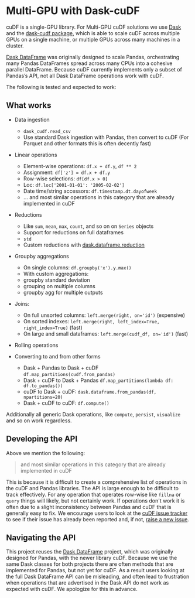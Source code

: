 # Multi-GPU with Dask-cuDF

cuDF is a single-GPU library. For Multi-GPU cuDF solutions we use
[Dask](https://dask.org/) and the [dask-cudf
package](https://github.com/rapidsai/cudf/tree/main/python/dask_cudf),
which is able to scale cuDF across multiple GPUs on a single machine, or
multiple GPUs across many machines in a cluster.

[Dask DataFrame](http://docs.dask.org/en/latest/dataframe.html) was
originally designed to scale Pandas, orchestrating many Pandas
DataFrames spread across many CPUs into a cohesive parallel DataFrame.
Because cuDF currently implements only a subset of Pandas’s API, not all
Dask DataFrame operations work with cuDF.

The following is tested and expected to work:

## What works

- Data ingestion

  - `dask_cudf.read_csv`
  - Use standard Dask ingestion with Pandas, then convert to cuDF (For
    Parquet and other formats this is often decently fast)

- Linear operations

  - Element-wise operations: `df.x + df.y`, `df ** 2`
  - Assignment: `df['z'] = df.x + df.y`
  - Row-wise selections: `df[df.x > 0]`
  - Loc: `df.loc['2001-01-01': '2005-02-02']`
  - Date time/string accessors: `df.timestamp.dt.dayofweek`
  - ... and most similar operations in this category that are already
    implemented in cuDF

- Reductions

  - Like `sum`, `mean`, `max`, `count`, and so on on
    `Series` objects
  - Support for reductions on full dataframes
  - `std`
  - Custom reductions with
    [dask.dataframe.reduction](https://docs.dask.org/en/latest/generated/dask.dataframe.Series.reduction.html)

- Groupby aggregations

  - On single columns: `df.groupby('x').y.max()`
  - With custom aggregations:
  - groupby standard deviation
  - grouping on multiple columns
  - groupby agg for multiple outputs

- Joins:

  - On full unsorted columns: `left.merge(right, on='id')`
    (expensive)
  - On sorted indexes:
    `left.merge(right, left_index=True, right_index=True)` (fast)
  - On large and small dataframes: `left.merge(cudf_df, on='id')`
    (fast)

- Rolling operations

- Converting to and from other forms

  - Dask + Pandas to Dask + cuDF
    `df.map_partitions(cudf.from_pandas)`
  - Dask + cuDF to Dask + Pandas
    `df.map_partitions(lambda df: df.to_pandas())`
  - cuDF to Dask + cuDF:
    `dask.dataframe.from_pandas(df, npartitions=20)`
  - Dask + cuDF to cuDF: `df.compute()`

Additionally all generic Dask operations, like `compute`, `persist`,
`visualize` and so on work regardless.

## Developing the API

Above we mention the following:

> and most similar operations in this category that are already
> implemented in cuDF

This is because it is difficult to create a comprehensive list of
operations in the cuDF and Pandas libraries. The API is large enough to
be difficult to track effectively. For any operation that operates
row-wise like `fillna` or `query` things will likely, but not
certainly work. If operations don't work it is often due to a slight
inconsistency between Pandas and cuDF that is generally easy to fix. We
encourage users to look at the [cuDF issue
tracker](https://github.com/rapidsai/cudf/issues) to see if their
issue has already been reported and, if not, [raise a new
issue](https://github.com/rapidsai/cudf/issues/new).

## Navigating the API

This project reuses the [Dask
DataFrame](https://docs.dask.org/en/latest/dataframe.html) project,
which was originally designed for Pandas, with the newer library cuDF.
Because we use the same Dask classes for both projects there are often
methods that are implemented for Pandas, but not yet for cuDF. As a
result users looking at the full Dask DataFrame API can be misleading,
and often lead to frustration when operations that are advertised in the
Dask API do not work as expected with cuDF. We apologize for this in
advance.
